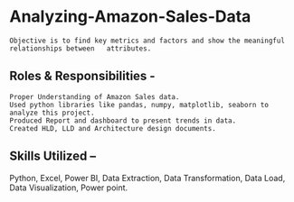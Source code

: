 # Analyzing-Amazon-Sales-Data
	Objective is to find key metrics and factors and show the meaningful relationships between   attributes.
## Roles & Responsibilities -
	Proper Understanding of Amazon Sales data.
	Used python libraries like pandas, numpy, matplotlib, seaborn to analyze this project.
	Produced Report and dashboard to present trends in data. 
	Created HLD, LLD and Architecture design documents. 
## Skills Utilized – 
Python, Excel, Power BI, Data Extraction, Data Transformation, Data Load, Data Visualization, Power point.


